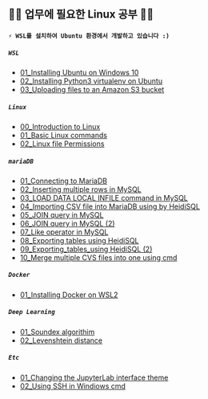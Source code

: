 ## 🐱‍💻 업무에 필요한 Linux 공부 🐱‍💻

#### `⚡ WSL를 설치하여 Ubuntu 환경에서 개발하고 있습니다 :) `



##### `WSL` 

- [01_Installing Ubuntu on Windows 10](https://github.com/JuheePak/linuxStudy/blob/master/WSL/01_Installing%20Ubuntu%20on%20Windows%2010.md)
- [02_Installing Python3 virtualenv on Ubuntu](https://github.com/JuheePak/linuxStudy/blob/master/WSL/02_Installing%20Python3%20virtualenv%20on%20Ubuntu.md)
- [03_Uploading files to an Amazon S3 bucket](https://github.com/JuheePak/linuxStudy/blob/master/WSL/03_Uploading%20files%20to%20an%20Amazon%20S3%20bucket.md)



##### `Linux`

- [00_Introduction to Linux](https://github.com/JuheePak/linuxStudy/blob/master/Linux/00_Introduction%20to%20Linux.md)
- [01_Basic Linux commands](https://github.com/JuheePak/linuxStudy/blob/master/Linux/01_Basic%20Linux%20commands.md)
- [02_Linux file Permissions](https://github.com/JuheePak/linuxStudy/blob/master/Linux/02_Linux%20file%20Permissions.md) 



##### `mariaDB`

- [01_Connecting to MariaDB](https://github.com/JuheePak/linuxStudy/blob/master/MariaDB/01_Connecting%20to%20MariaDB.md)
- [02_Inserting multiple rows in MySQL](https://github.com/JuheePak/linuxStudy/blob/master/MariaDB/02_Inserting%20multiple%20rows%20in%20MySQL.md)
- [03_LOAD DATA LOCAL INFILE command in MySQL](https://github.com/JuheePak/linuxStudy/blob/master/MariaDB/03_LOAD%20DATA%20LOCAL%20INFILE%20command%20in%20MySQL.md)
- [04_Importing CSV file into MariaDB using by HeidiSQL](https://github.com/JuheePak/linuxStudy/blob/master/MariaDB/04_Importing%20CSV%20file%20into%20MariaDB%20using%20by%20HeidiSQL.md)
- [05_JOIN query in MySQL](https://github.com/JuheePak/linuxStudy/blob/master/MariaDB/05_JOIN%20query%20in%20MySQL.md)
- [06_JOIN query in MySQL (2)](https://github.com/JuheePak/linuxStudy/blob/master/MariaDB/06_JOIN%20query%20in%20MySQL%20(2).md)
- [07_Like operator in MySQL](https://github.com/JuheePak/linuxStudy/blob/master/MariaDB/07_Like%20operator%20in%20MySQL.md)
- [08_Exporting tables using HeidiSQL](https://github.com/JuheePak/linuxStudy/blob/master/MariaDB/08_Exporting%20tables%20using%20HeidiSQL.md)
- [09_Exporting_tables_using HeidiSQL (2)](https://github.com/JuheePak/linuxStudy/blob/master/MariaDB/09_Exporting%20tables%20using%20HeidiSQL%20(2).md)
- [10_Merge multiple CVS files into one using cmd](https://github.com/JuheePak/linuxStudy/blob/master/MariaDB/10_Merge%20multiple%20CVS%20files%20into%20one%20using%20cmd.md)



##### `Docker`

- [01_Installing Docker on WSL2](https://github.com/JuheePak/linuxStudy/blob/master/Docker/01_Installing%20Docker%20on%20WSL2.md)



##### `Deep Learning`

- [01_Soundex algorithim](https://github.com/JuheePak/linuxStudy/blob/master/DeepLearning/01_Soundex%20algorithm.md)
- [02_Levenshtein distance](https://github.com/JuheePak/linuxStudy/blob/master/DeepLearning/02_Levenshtein%20distance.md)



##### `Etc`

- [01_Changing the JupyterLab interface theme](https://github.com/JuheePak/linuxStudy/blob/master/Etc/01_Changing%20the%20JupyterLab%20interface%20theme.md)
- [02_Using SSH in Windiows cmd](https://github.com/JuheePak/linuxStudy/blob/master/Etc/02_Using_SSH_in_Windows_cmd.md)


